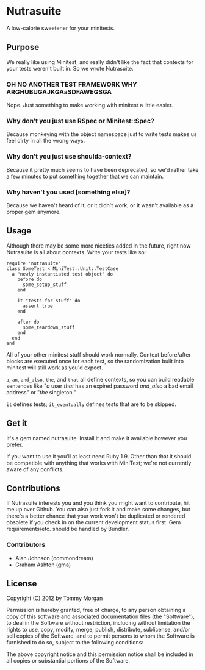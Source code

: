 # Nutrasuite
A low-calorie sweetener for your minitests.

## Purpose

We really like using Minitest, and really didn't like the fact that
contexts for your tests weren't built in. So we wrote Nutrasuite.

### OH NO ANOTHER TEST FRAMEWORK WHY ARGHUBUGAJKGAaSDFAWEGSGA

Nope. Just something to make working with minitest a little easier.

### Why don't you just use RSpec or Minitest::Spec?

Because monkeying with the object namespace just to write tests makes us feel dirty in all the wrong ways.

### Why don't you just use shoulda-context?

Because it pretty much seems to have been deprecated, so we'd rather take a few
minutes to put something together that we can maintain.

### Why haven't you used [something else]?

Because we haven't heard of it, or it didn't work, or it wasn't available as a
proper gem anymore.

## Usage

Although there may be some more niceties added in the future, right now
Nutrasuite is all about contexts. Write your tests like so:

    require 'nutrasuite'
    class SomeTest < MiniTest::Unit::TestCase
      a "newly instantiated test object" do
        before do
          some_setup_stuff
        end

        it "tests for stuff" do
          assert true
        end

        after do
          some_teardown_stuff
        end
      end
    end

All of your other minitest stuff should work normally. Context
before/after blocks are executed once for each test, so the randomization built into
minitest will still work as you'd expect.

`a`, `an`, `and_also`, `the`, and `that` all define contexts, so you can build
readable sentences like "_a_ user _that_ has an expired password _and_also_ a bad
email address" or "_the_ singleton."

`it` defines tests; `it_eventually` defines tests that are to be skipped.

## Get it

It's a gem named nutrasuite. Install it and make it available however
you prefer.

If you want to use it you'll at least need Ruby 1.9. Other than that it should
be compatible with anything that works with MiniTest; we're not currently aware
of any conflicts.

## Contributions

If Nutrasuite interests you and you think you might want to contribute, hit me up
over Github. You can also just fork it and make some changes, but there's a
better chance that your work won't be duplicated or rendered obsolete if you
check in on the current development status first.
Gem requirements/etc. should be handled by Bundler.

### Contributors

- Alan Johnson (commondream)
- Graham Ashton (gma)

## License
Copyright (C) 2012 by Tommy Morgan

Permission is hereby granted, free of charge, to any person obtaining a copy of this software and associated documentation files (the "Software"), to deal in the Software without restriction, including without limitation the rights to use, copy, modify, merge, publish, distribute, sublicense, and/or sell copies of the Software, and to permit persons to whom the Software is furnished to do so, subject to the following conditions:

The above copyright notice and this permission notice shall be included in all copies or substantial portions of the Software.
